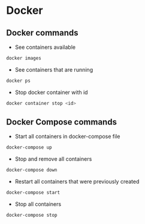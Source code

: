 # Docker

## Docker commands
* See containers available
```bash
docker images
```
* See containers that are running
```bash
docker ps
```
* Stop docker container with id
```bash
docker container stop <id> 
```

## Docker Compose commands
* Start all containers in docker-compose file
```bash
docker-compose up
```
* Stop and remove all containers
```bash
docker-compose down
```
* Restart all containers that were previously created
```bash
docker-compose start
```
* Stop all containers
```bash
docker-compose stop
```
